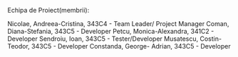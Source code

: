 Echipa de Proiect(membrii):

Nicolae, Andreea-Cristina, 343C4 - Team Leader/ Project Manager 
Coman, Diana-Stefania, 343C5 - Developer
Petcu, Monica-Alexandra, 341C2 - Developer
Sendroiu, Ioan, 343C5 - Tester/Developer
Musatescu, Costin-Teodor, 343C5 - Developer
Constanda, George- Adrian, 343C5 - Developer

